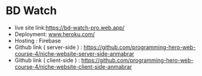# BD Watch

- live site link:https://bd-watch-pro.web.app/
- Deployment: www.heroku.com/
- Hosting : Firebase
- Github link ( server-side ) : https://github.com/programming-hero-web-course-4/niche-website-server-side-anmabrar
- Github link ( client-side ) : https://github.com/programming-hero-web-course-4/niche-website-client-side-anmabrar
